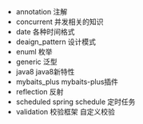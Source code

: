 * annotation     注解
* concurrent     并发相关的知识
* date           各种时间格式
* deaign_pattern 设计模式
* enuml          枚举
* generic        泛型
* java8          java8新特性
* mybaits_plus   mybaits-plus插件
* reflection     反射
* scheduled      spring schedule 定时任务
* validation     校验框架 自定义校验